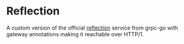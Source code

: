 # Reflection

A custom version of the official [reflection](https://github.com/grpc/grpc-go/tree/master/reflection) service from grpc-go with gateway annotations making it reachable over HTTP/1.

